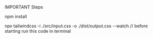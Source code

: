IMPORTANT Steps

<!-- step 1 -->

npm install

<!-- step 2 this is for it to run properly like and compiles automatically, always run before you start to code -->

npx tailwindcss -i ./src/input.css -o ./dist/output.css --watch // before starting run this code in terminal
